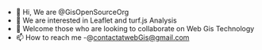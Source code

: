 - 👋 Hi, We are @GisOpenSourceOrg
- 👀 We are interested in Leaflet and turf.js Analysis
- 💞️ Welcome those who are looking to collaborate on Web Gis Technology
- 📫 How to reach me -@contactatwebGis@gmail.com

<!---
GisOpenSourceOrg/GisOpenSourceOrg is a ✨ special ✨ repository because its `README.md` (this file) appears on your GitHub profile.
You can click the Preview link to take a look at your changes.
--->
